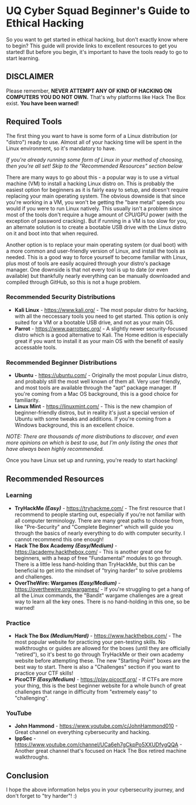 # UQ Cyber Squad Beginner's Guide to Ethical Hacking

So you want to get started in ethical hacking, but don't exactly know where to begin? This guide will provide links to excellent resources to get you started! But before you begin, it's important to have the tools ready to go to start learning.

## DISCLAIMER

Please remember, **NEVER ATTEMPT ANY OF KIND OF HACKING ON COMPUTERS YOU DO NOT OWN.** That's why platforms like Hack The Box exist. **You have been warned!**

## Required Tools

The first thing you want to have is some form of a Linux distribution (or "distro") ready to use. Almost all of your hacking time will be spent in the Linux environment, so it's mandatory to have.

*If you're already running some form of Linux in your method of choosing, then you're all set! Skip to the "Recommended Resources" section below*

There are many ways to go about this - a popular way is to use a virtual machine (VM) to install a hacking Linux distro on. This is probably the easiest option for beginners as it is fairly easy to setup, and doesn't require replacing your main operating system. The obvious downside is that since you're working in a VM, you won't be getting the "bare metal" speeds you would if you were to run Linux natively. This usually isn't a problem since most of the tools don't require a huge amount of CPU/GPU power (with the exception of password cracking). But if running in a VM is too slow for you, an alternate solution is to create a bootable USB drive with the Linux distro on it and boot into that when required.

Another option is to replace your main operating system (or dual boot) with a more common and user-friendly version of Linux, and install the tools as needed. This is a good way to force yourself to become familiar with Linux, plus most of tools are easily acquired through your distro's package manager. One downside is that not every tool is up to date (or even available) but thankfully nearly everything can be manually downloaded and compiled through GitHub, so this is not a huge problem.

### Recommended Security Distributions

- **Kali Linux** - https://www.kali.org/ - The most popular distro for hacking, with all the neccessary tools you need to get started. This option is only suited for a VM or a bootable USB drive, and not as your main OS.
- **Parrot** - https://www.parrotsec.org/ - A slightly newer security-focused distro which is a good alternative to Kali. The Home edition is especially great if you want to install it as your main OS with the benefit of easily accessable tools.

### Recommended Beginner Distributions

- **Ubuntu** - https://ubuntu.com/ - Originally the most popular Linux distro, and probably still the most well known of them all. Very user friendly, and most tools are available through the "apt" package manager. If you're coming from a Mac OS background, this is a good choice for familiarity.
- **Linux Mint** - https://linuxmint.com/ - This is the new champion of beginner-friendly distros, but in reality it's just a special version of Ubuntu with some tweaks and additions. If you're coming from a Windows background, this is an excellent choice.

*NOTE: There are thousands of more distributions to discover, and even more opinions on which is best to use, but I'm only listing the ones that have always been highly recommended.*

Once you have Linux set up and running, you're ready to start hacking!

## Recommended Resources

### Learning

- **TryHackMe *(Easy)*** - https://tryhackme.com/ - The first resource that I recommend to people starting out, especially if you're not familiar with all computer terminology. There are many great paths to choose from, like "Pre-Security" and "Complete Beginner" which will guide you through the basics of nearly everything to do with computer security. I cannot recommend this one enough!
- **Hack The Box Academy *(Easy/Medium)*** - https://academy.hackthebox.com/ - This is another great one for beginners, with a heap of free "Fundamental" modules to go through. There is a little less hand-holding than TryHackMe, but this can be beneficial to get into the mindset of "trying harder" to solve problems and challenges.
- **OverTheWire: Wargames *(Easy/Medium)*** - https://overthewire.org/wargames/ - If you're struggling to get a hang of all the Linux commands, the "Bandit" wargame challenges are a great way to learn all the key ones. There is no hand-holding in this one, so be warned!

### Practice

- **Hack The Box *(Medium/Hard)*** - https://www.hackthebox.com/ - The most popular website for practicing your pen-testing skills. No walkthroughs or guides are allowed for the boxes (until they are officially "retired"), so it's best to go through TryHackMe or their own academy website before attempting these. The new "Starting Point" boxes are the best way to start. There is also a "Challenges" section if you want to practice your CTF skills!
- **PicoCTF *(Easy/Medium)*** - https://play.picoctf.org/ - If CTFs are more your thing, this is the best beginner website for a whole bunch of great challenges that range in difficulty from "extremely easy" to "challenging".

### YouTube

- **John Hammond** - https://www.youtube.com/c/JohnHammond010 - Great channel on everything cybersecurity and hacking.
- **IppSec** - https://www.youtube.com/channel/UCa6eh7gCkpPo5XXUDfygQQA - Another great channel that's focused on Hack The Box retired machine walkthroughs.

## Conclusion

I hope the above information helps you in your cybersecurity journey, and don't forget to "try harder"! :)
